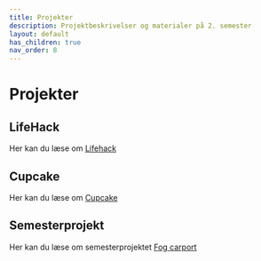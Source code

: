 ```yaml
---
title: Projekter
description: Projektbeskrivelser og materialer på 2. semester
layout: default
has_children: true
nav_order: 8
---
```


# Projekter

## LifeHack

Her kan du læse om [Lifehack](lifehack)

## Cupcake

Her kan du læse om [Cupcake](cupcake)

## Semesterprojekt

Her kan du læse om semesterprojektet [Fog carport](carport)
